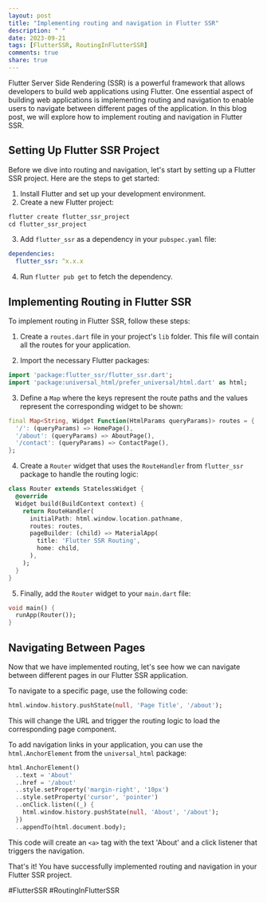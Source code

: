 ```yaml
---
layout: post
title: "Implementing routing and navigation in Flutter SSR"
description: " "
date: 2023-09-21
tags: [FlutterSSR, RoutingInFlutterSSR]
comments: true
share: true
---
```


Flutter Server Side Rendering (SSR) is a powerful framework that allows developers to build web applications using Flutter. One essential aspect of building web applications is implementing routing and navigation to enable users to navigate between different pages of the application. In this blog post, we will explore how to implement routing and navigation in Flutter SSR.

## Setting Up Flutter SSR Project

Before we dive into routing and navigation, let's start by setting up a Flutter SSR project. Here are the steps to get started:

1. Install Flutter and set up your development environment.
2. Create a new Flutter project:

```dart
flutter create flutter_ssr_project
cd flutter_ssr_project
```

3. Add `flutter_ssr` as a dependency in your `pubspec.yaml` file:

```yaml
dependencies:
  flutter_ssr: ^x.x.x
```

4. Run `flutter pub get` to fetch the dependency.

## Implementing Routing in Flutter SSR

To implement routing in Flutter SSR, follow these steps:

1. Create a `routes.dart` file in your project's `lib` folder. This file will contain all the routes for your application.

2. Import the necessary Flutter packages:

```dart
import 'package:flutter_ssr/flutter_ssr.dart';
import 'package:universal_html/prefer_universal/html.dart' as html;
```

3. Define a `Map` where the keys represent the route paths and the values represent the corresponding widget to be shown:

```dart
final Map<String, Widget Function(HtmlParams queryParams)> routes = {
  '/': (queryParams) => HomePage(),
  '/about': (queryParams) => AboutPage(),
  '/contact': (queryParams) => ContactPage(),
};
```

4. Create a `Router` widget that uses the `RouteHandler` from `flutter_ssr` package to handle the routing logic:

```dart
class Router extends StatelessWidget {
  @override
  Widget build(BuildContext context) {
    return RouteHandler(
      initialPath: html.window.location.pathname,
      routes: routes,
      pageBuilder: (child) => MaterialApp(
        title: 'Flutter SSR Routing',
        home: child,
      ),
    );
  }
}
```

5. Finally, add the `Router` widget to your `main.dart` file:

```dart
void main() {
  runApp(Router());
}
```

## Navigating Between Pages

Now that we have implemented routing, let's see how we can navigate between different pages in our Flutter SSR application.

To navigate to a specific page, use the following code:

```dart
html.window.history.pushState(null, 'Page Title', '/about');
```

This will change the URL and trigger the routing logic to load the corresponding page component.

To add navigation links in your application, you can use the `html.AnchorElement` from the `universal_html` package:

```dart
html.AnchorElement()
  ..text = 'About'
  ..href = '/about'
  ..style.setProperty('margin-right', '10px')
  ..style.setProperty('cursor', 'pointer')
  ..onClick.listen((_) {
    html.window.history.pushState(null, 'About', '/about');
  })
  ..appendTo(html.document.body);
```

This code will create an `<a>` tag with the text 'About' and a click listener that triggers the navigation.

That's it! You have successfully implemented routing and navigation in your Flutter SSR project.

#FlutterSSR #RoutingInFlutterSSR